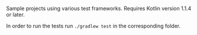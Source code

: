 Sample projects using various test frameworks. Requires Kotlin version 1.1.4 or later.
 
In order to run the tests run `./gradlew test` in the corresponding folder.
